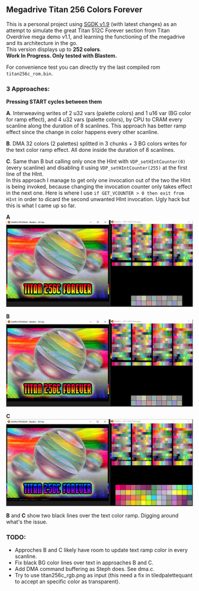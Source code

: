 ## Megadrive Titan 256 Colors Forever


This is a personal project using [SGDK v1.9](https://github.com/Stephane-D/SGDK) (with latest changes) 
as an attempt to simulate the great Titan 512C Forever section from Titan Overdrive mega demo v1.1, 
and learning the functioning of the megadrive and its architecture in the go.  
This version displays up to **252 colors**.  
**Work In Progress. Only tested with Blastem.**


For convenience test you can directly try the last compiled rom `titan256c_rom.bin`.


### 3 Approaches:  
**Pressing START cycles between them**  

**A**. Interweaving writes of 2 u32 vars (palette colors) and 1 u16 var (BG color for ramp effect), and 4 u32 vars (palette colors), 
by CPU to CRAM every scanline along the duration of 8 scanlines. 
This approach has better ramp effect since the change in color happens every other scanline.


**B**. DMA 32 colors (2 palettes) splitted in 3 chunks + 3 BG colors writes for the text color ramp effect. 
All done inside the duration of 8 scanlines.


**C**. Same than B but calling only once the HInt with `VDP_setHIntCounter(0)` (every scanline) and disabling it using 
`VDP_setHIntCounter(255)` at the first line of the HInt.  
In this approach I manage to get only one invocation out of the two the HInt is being invoked, because changing the invocation 
counter only takes effect in the next one. Here is where I use `if GET_VCOUNTER > 0 then exit from HInt` in order to dicard 
the second unwanted HInt invocation. Ugly hack but this is what I came up so far.



**A**
![titan_cpu.jpg](screenshots/titan_cpu.jpg?raw=true "titan_cpu.jpg")


**B**
![titan_dma.jpg](screenshots/titan_dma.jpg?raw=true "titan_dma.jpg")


**C**
![titan_dma_onetime.jpg](screenshots/titan_dma_onetime.jpg?raw=true "titan_dma_onetime.jpg")


**B** and **C** show two black lines over the text color ramp. Digging around what's the issue.


### TODO:
- Approches B and C likely have room to update text ramp color in every scanline.
- Fix black BG color lines over text in approaches B and C.
- Add DMA command buffering as Steph does. See dma.c.
- Try to use titan256c_rgb.png as input (this need a fix in tiledpalettequant to accept an specific color as transparent).